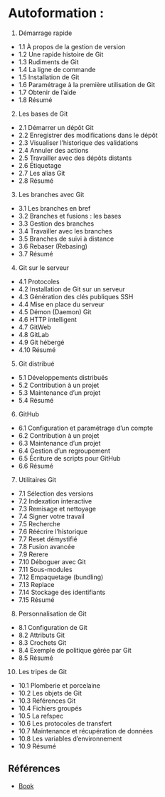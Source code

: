 # Autoformation : 

1. Démarrage rapide
- 1.1 À propos de la gestion de version
- 1.2 Une rapide histoire de Git
- 1.3 Rudiments de Git
- 1.4 La ligne de commande
- 1.5 Installation de Git
- 1.6 Paramétrage à la première utilisation de Git
- 1.7 Obtenir de l’aide
- 1.8 Résumé
2. Les bases de Git
- 2.1 Démarrer un dépôt Git
- 2.2 Enregistrer des modifications dans le dépôt
- 2.3 Visualiser l’historique des validations
- 2.4 Annuler des actions
- 2.5 Travailler avec des dépôts distants
- 2.6 Étiquetage
- 2.7 Les alias Git
- 2.8 Résumé
3. Les branches avec Git
- 3.1 Les branches en bref
- 3.2 Branches et fusions : les bases
- 3.3 Gestion des branches
- 3.4 Travailler avec les branches
- 3.5 Branches de suivi à distance
- 3.6 Rebaser (Rebasing)
- 3.7 Résumé
4. Git sur le serveur
- 4.1 Protocoles
- 4.2 Installation de Git sur un serveur
- 4.3 Génération des clés publiques SSH
- 4.4 Mise en place du serveur
- 4.5 Démon (Daemon) Git
- 4.6 HTTP intelligent
- 4.7 GitWeb
- 4.8 GitLab
- 4.9 Git hébergé
- 4.10 Résumé
5. Git distribué
- 5.1 Développements distribués
- 5.2 Contribution à un projet
- 5.3 Maintenance d’un projet
- 5.4 Résumé
6. GitHub
- 6.1 Configuration et paramétrage d’un compte
- 6.2 Contribution à un projet
- 6.3 Maintenance d’un projet
- 6.4 Gestion d’un regroupement
- 6.5 Écriture de scripts pour GitHub
- 6.6 Résumé
7. Utilitaires Git
- 7.1 Sélection des versions
- 7.2 Indexation interactive
- 7.3 Remisage et nettoyage
- 7.4 Signer votre travail
- 7.5 Recherche
- 7.6 Réécrire l’historique
- 7.7 Reset démystifié
- 7.8 Fusion avancée
- 7.9 Rerere
- 7.10 Déboguer avec Git
- 7.11 Sous-modules
- 7.12 Empaquetage (bundling)
- 7.13 Replace
- 7.14 Stockage des identifiants
- 7.15 Résumé
8. Personnalisation de Git
- 8.1 Configuration de Git
- 8.2 Attributs Git
- 8.3 Crochets Git
- 8.4 Exemple de politique gérée par Git
- 8.5 Résumé
10.  Les tripes de Git
- 10.1 Plomberie et porcelaine
- 10.2 Les objets de Git
- 10.3 Références Git
- 10.4 Fichiers groupés
- 10.5 La refspec
- 10.6 Les protocoles de transfert
- 10.7 Maintenance et récupération de données
- 10.8 Les variables d’environnement
- 10.9 Résumé

## Références 
- [Book](https://git-scm.com/book/fr/v2)